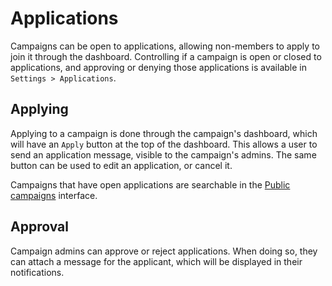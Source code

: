 # Applications

Campaigns can be open to applications, allowing non-members to apply to join it through the dashboard. Controlling if a campaign is open or closed to applications, and approving or denying those applications is available in `Settings > Applications`.

## Applying

Applying to a campaign is done through the campaign's dashboard, which will have an `Apply` button at the top of the dashboard. This allows a user to send an application message, visible to the campaign's admins. The same button can be used to edit an application, or cancel it.

Campaigns that have open applications are searchable in the [Public campaigns](https://kanka.io/campaigns) interface.

## Approval

Campaign admins can approve or reject applications. When doing so, they can attach a message for the applicant, which will be displayed in their notifications.